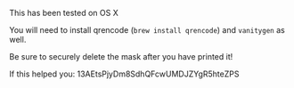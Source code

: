 This has been tested on OS X

You will need to install qrencode (`brew install qrencode`) and
`vanitygen` as well.

Be sure to securely delete the mask after you have printed it!


If this helped you: 13AEtsPjyDm8SdhQFcwUMDJZYgR5hteZPS
